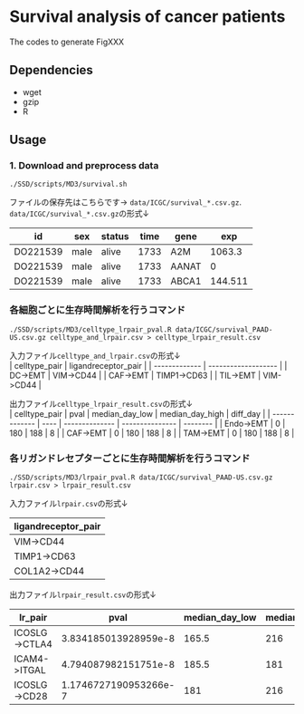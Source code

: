 # Survival analysis of cancer patients

The codes to generate FigXXX

## Dependencies

- wget
- gzip
- R

## Usage

### 1. Download and preprocess data

```
./SSD/scripts/MD3/survival.sh
```

ファイルの保存先はこちらです→ `data/ICGC/survival_*.csv.gz`.  
`data/ICGC/survival_*.csv.gz`の形式↓

| id       | sex  | status | time | gene  | exp     |
| -------- | ---- | ------ | ---- | ----- | ------- |
| DO221539 | male | alive  | 1733 | A2M   | 1063.3  |
| DO221539 | male | alive  | 1733 | AANAT | 0       |
| DO221539 | male | alive  | 1733 | ABCA1 | 144.511 |


### 各細胞ごとに生存時間解析を行うコマンド

```
./SSD/scripts/MD3/celltype_lrpair_pval.R data/ICGC/survival_PAAD-US.csv.gz celltype_and_lrpair.csv > celltype_lrpair_result.csv
```

入力ファイル`celltype_and_lrpair.csv`の形式↓  
| celltype_pair | ligandreceptor_pair |
| ------------- | ------------------- |
| DC->EMT       | VIM->CD44           |
| CAF->EMT      | TIMP1->CD63         |
| TIL->EMT      | VIM->CD44           |

出力ファイル`celltype_lrpair_result.csv`の形式↓  
| celltype_pair | pval | median_day_low | median_day_high | diff_day |
| ------------- | ---- | -------------- | --------------- | -------- |
| Endo->EMT     | 0    | 180            | 188             | 8        |
| CAF->EMT      | 0    | 180            | 188             | 8        |
| TAM->EMT      | 0    | 180            | 188             | 8        |


### 各リガンドレセプターごとに生存時間解析を行うコマンド

```
./SSD/scripts/MD3/lrpair_pval.R data/ICGC/survival_PAAD-US.csv.gz lrpair.csv > lrpair_result.csv
```

入力ファイル`lrpair.csv`の形式↓  

| ligandreceptor_pair |
| ------------------- |
| VIM->CD44           |
| TIMP1->CD63         |
| COL1A2->CD44        |

出力ファイル`lrpair_result.csv`の形式↓  

| lr_pair       | pval                  | median_day_low | median_day_high | diff_day |
| ------------- | --------------------- | -------------- | --------------- | -------- |
| ICOSLG->CTLA4 | 3.834185013928959e-8  | 165.5          | 216             | 50.5     |
| ICAM4->ITGAL  | 4.794087982151751e-8  | 185.5          | 181             | -4.5     |
| ICOSLG->CD28  | 1.1746727190953266e-7 | 181            | 216             | 35       |
